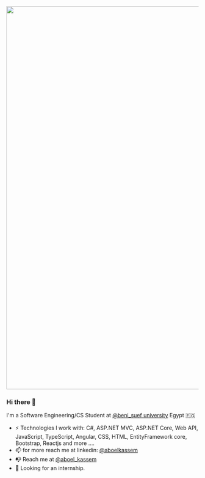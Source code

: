 <img src="https://media.giphy.com/media/p4NLw3I4U0idi/giphy.gif" width="1000">

### Hi there 👋

I'm a Software Engineering/CS Student at [@beni_suef university](http://www.fci.bsu.edu.eg/) Egypt 🇪🇬
- ⚡️ Technologies I work with: C#, ASP.NET MVC, ASP.NET Core, Web API, JavaScript, TypeScript, Angular, CSS, HTML, EntityFramework core, Bootstrap, Reactjs and more ....
- 📫 for more reach me at linkedin: [@aboelkassem](https://www.linkedin.com/in/aboelkassem)
- 📭 Reach me at [@aboel_kassem](https://twitter.com/aboel_kassem)
- 👯 Looking for an internship.


<!--
**aboelkassem/aboelkassem** is a ✨ _special_ ✨ repository because its `README.md` (this file) appears on your GitHub profile.

Here are some ideas to get you started:

- 🔭 I’m currently working on ...
- 🌱 I’m currently learning ...
- 👯 I’m looking to collaborate on ...
- 🤔 I’m looking for help with ...
- 💬 Ask me about ...
- 📫 How to reach me: ...
- 😄 Pronouns: ...
- ⚡ Fun fact: ...
-->
